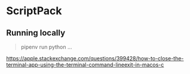 # ScriptPack
## Running locally
> pipenv run python ...

https://apple.stackexchange.com/questions/399428/how-to-close-the-terminal-app-using-the-terminal-command-lineexit-in-macos-c
